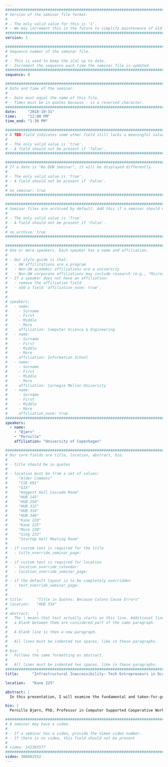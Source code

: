 ```yaml
---
################################################################################
# Version of the seminar file format.
#
# - The only valid value for this is '1'.
# - We may increment this in the future to simplify maintenance of old seminars.
################################################################################
version: 1

################################################################################
# Sequence number of the seminar file.
#
# - This is used to keep the iCal up to date.
# - Increment the sequence each time the seminar file is updated.
################################################################################
sequence: 8

################################################################################
# Date and time of the seminar.
#
# - Date must equal the name of this file.
# - Times must be in quotes because : is a reserved character.
################################################################################
date:     "2018-10-31"
time:     "12:00 PM"
time_end: "1:30 PM"

################################################################################
# A TBD field indicates some other field still lacks a meaningful value.
#
# - The only valid value is 'true'.
# - A field should not be present if 'false'.
################################################################################

################################################################################
# If a date is "No DUB Seminar", it will be displayed differently.
#
# - The only valid value is 'True'.
# - A field should not be present if 'False'.
#
# no_seminar: true
################################################################################

################################################################################
# Seminar files are archived by default. Add this if a seminar should not be.
#
# - The only valid value is 'True'.
# - A field should not be present if 'False'.
#
# no_archive: true
################################################################################

################################################################################
# One or more speakers. Each speaker has a name and affiliation.
#
# - Our style guide is that:
#   - UW affilitations are a program
#   - Non-UW academic affiliations are a university
#   - Non-UW corporate affiliations may include research (e.g., "Microsoft Research")
# - If a speaker does not have an affiliation:
#   - remove the affiliation field
#   - add a field 'affiliation_none: true'.
#
#
# speakers:
#   - name: 
#     - Surname
#     - First
#     - Middle
#     - More
#     affiliation: Computer Science & Engineering 
#   - name: 
#     - Surname
#     - First
#     - Middle
#     - More
#     affiliation: Information School 
#   - name: 
#     - Surname
#     - First
#     - Middle
#     - More
#     affiliation: Carnegie Mellon University 
#   - name:
#     - Surname
#     - First
#     - Middle
#     - More
#     affiliation_none: true
################################################################################
speakers:
  - name:
    - "Bjørn"
    - "Pernille"
    affiliation: "University of Copenhagen"

################################################################################
# Our core fields are title, location, abstract, bio.
#
# - title should be in quotes
#
# - location must be from a set of values:
#     "Alder Commons"
#     "CSE 691"
#     "GIX"
#     "Haggett Hall Cascade Room"
#     "HUB 145"
#     "HUB 250"
#     "HUB 332"
#     "HUB 334"
#     "HUB 340"
#     "Kane 220"
#     "Kane 225"
#     "More 230"
#     "Sieg 233"
#     "StartUp Hall Meeting Room"
#
# - if custom text is required for the title
#   - title_override_seminar_page:
#
# - if custom text is required for location
#   - location_override_calendar:
#   - location_override_seminar_page:
#
# - if the default layout is to be completely overridden
#   - text_override_seminar_page:
#
#
# title:      "Title in Quotes: Because Colons Cause Errors"
# location:   "HUB 334"
#
# abstract:   |
#   The | means that text actually starts on this line. Additional lines without
#   a blank between them are considered part of the same paragraph.
#
#   A blank line is then a new paragraph.
#
#   All lines must be indented two spaces, like in these paragraphs.
#
# bio:        |
#   Follows the same formatting as abstract.
#
#   All lines must be indented two spaces, like in these paragraphs.
################################################################################
title:      "Infrastructural Inaccessibility: Tech Entrepreneurs in Occupied Palestine"

location:   "Kane 225"

abstract: |
  In this presentation, I will examine the fundamental and taken-for-granted infrastructures that make tech entrepreneurship possible, reporting from a longitudinal ethnographic study of tech entrepreneurs situated in occupied Palestine. By investigating this polar case of tech entrepreneurship, we can identify critical infrastructures that are otherwise invisible and go unnoticed. I will propose infrastructural accessibility as a method to identify available and absent infrastructures in concrete trans-local situations. Infrastructural accessibility leads us to identify multiple dimensions of critical infrastructures necessary for the success of tech startups. This includes infrastructures related to location, community, funding, digital platforms, politics, and history. Our study shows how these multiple dimensions of infrastructural accessibility shape the everyday practices of tech entrepreneurs. Furthermore, the study reveals how Palestinian tech entrepreneurship is characterized by infrastructural inaccessibility due to missing infrastructures related to mobility, legal frameworks, payment gateways, and mobile Internet. Infrastructural inaccessibility seriously limits tech entrepreneurs’ potential to succeed in creating a long-term sustainable tech industry.

bio: |
  Pernille Bjørn, PhD, Professor in Computer Supported Cooperative Work (CSCW) at the department of Computer Science (DIKU), University of Copenhagen, Denmark. Currently she is Fulbright Scholar and visiting professor at University of Washington, Seattle, in the department of Human Centred Design and Engineering (HCDE). Her research spans diverse areas - from exploring the complexities of designing and introducing collaborative technologies within hospitals in both Canada and Denmark towards understanding the political conditions for global software development between the global north and the global south. Recent work includes unpacking the infrastructural inaccessibility of Palestinian tech-start up companies working out of the West Bank, exploring how virtual reality can be utilised to informing architectural design of hospitals, and how Internet-of-Things can be the core of critical design artefact changing the narrative of computer science. Her work is published in high ranking venues including journals such as Human Computer Interaction Journal, International Journal of Computer Supported Work, Transaction of Human Computer Interaction, International Journal of Healthcare Informatics, Journal of International Management, and Information System; and conferences such as ACM CSCW, ACM CHI, and ECSCW. Her service to the research community includes serving as steering committee chair for ACM GROUP, EUSSET steering committee (SIGCHI liaison), and is in the advisory board for JCSCW.  she has acted as papers co-chair for CSCW2016, was SC chair at CHI2017, 2016, 2015, and have been AC for CSCW and CHI multiple times. She will be paper co-chair for CHI2020. Most recent publication: Bjørn, P. and N. Boulus-Rødje (2018). "Intrastructural inaccessibility: Tech Entrepreneurs in Occupied Palestine." ACM Transaction on Computer-human Interaction (TOCHI) 25(5): 31.

################################################################################
# A seminar may have a video.
#
# - If a seminar has a video, provide the Vimeo video number.
# - If there is no video, this field should not be present
#
# video: 142303577
################################################################################
video: 300402552
---
```

